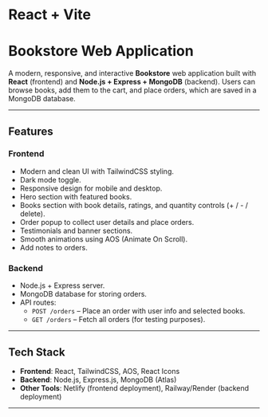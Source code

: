 # React + Vite
# Bookstore Web Application

A modern, responsive, and interactive **Bookstore** web application built with **React** (frontend) and **Node.js + Express + MongoDB** (backend). Users can browse books, add them to the cart, and place orders, which are saved in a MongoDB database.

---

## Features

### Frontend
- Modern and clean UI with TailwindCSS styling.
- Dark mode toggle.
- Responsive design for mobile and desktop.
- Hero section with featured books.
- Books section with book details, ratings, and quantity controls (+ / - / delete).
- Order popup to collect user details and place orders.
- Testimonials and banner sections.
- Smooth animations using AOS (Animate On Scroll).
- Add notes to orders.

### Backend
- Node.js + Express server.
- MongoDB database for storing orders.
- API routes:
  - `POST /orders` – Place an order with user info and selected books.
  - `GET /orders` – Fetch all orders (for testing purposes).

---

## Tech Stack

- **Frontend**: React, TailwindCSS, AOS, React Icons
- **Backend**: Node.js, Express.js, MongoDB (Atlas)
- **Other Tools**: Netlify (frontend deployment), Railway/Render (backend deployment)

---


